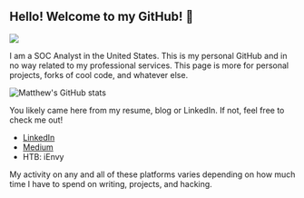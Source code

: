 ## **Hello! Welcome to my GitHub! 👋**

![](https://komarev.com/ghpvc/?username=matthewoneil0)

I am a SOC Analyst in the United States. This is my personal GitHub and in no way related to my professional services. 
This page is more for personal projects, forks of cool code, and whatever else.

![Matthew's GitHub stats](https://github-readme-stats.vercel.app/api?username=matthewoneil0&show_icons=true&theme=vision-friendly-dark)

You likely came here from my resume, blog or LinkedIn. If not, feel free to check me out!

- [LinkedIn](https://www.linkedin.com/in/matthewoneil423/)
- [Medium](https://medium.com/@mato4)
- HTB: iEnvy

My activity on any and all of these platforms varies depending on how much time I have to spend on writing, projects, and hacking.
